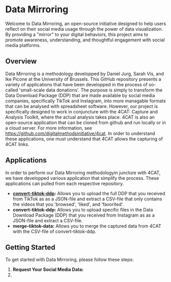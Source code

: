 # Data Mirroring

Welcome to Data Mirroring, an open-source initiative designed to help users reflect on their social media usage through the power of data visualization. By providing a "mirror" to your digital behaviors, this project aims to promote awareness, understanding, and thoughtful engagement with social media platforms.

## Overview

Data Mirroring is a methodology developped by Daniel Jurg, Sarah Vis, and Ike Picone at the University of Brussels. This GitHub repository presents a variety of applications that have been developped in the process of so-called 'small-scale data donations'. The purpose is simply to transform the  Data Download Package (DDP) that are made available by social media companies, specifically TikTok and Instagram, into more managable formats that can be analysed with spreadsheet software. However, our project is specifically designed to work in conjuncture with the 4CAT: Capture and Analysis Toolkit, where the actual analysis takes place. 4CAT is also an open-source application that can be cloned from github and run locally or in a cloud server. For more information, see https://github.com/digitalmethodsinitiative/4cat. In order to understand these applications, one must understand that 4CAT allows the capturing of 4CAT links. 

## Applications

In order to perform our Data Mirroring methodologyin juncture with 4CAT, we have developped various application that simplify the process. These applications can pulled from each respective repository. 

- **[convert-tiktok-ddp](https://github.com/dj-urg/convert-tiktok-ddp):** Allows you to upload the full DDP that you received from TikTok as as a JSON-file and extract a CSV-file that only contains the videos that you 'browsed', 'liked', and 'favorited'.
- **convert-tiktok-ddp:** Allows you to upload specific files in the Data Download Package (DDP) that you received from Instagram as as a JSON-file and extract a CSV-file. 
- **merge-tiktok-data:** Allows you to merge the captured data from 4CAT with the CSV-file of convert-tiktok-ddp.

## Getting Started

To get started with Data Mirroring, please follow these steps:

1. **Request Your Social Media Data:**
2. 
   

